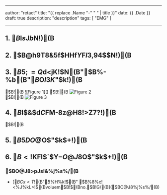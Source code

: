 
---
author: "retact"
title: "{{ replace .Name "-" " " | title }}"
date: {{ .Date }}
draft: true
description: "description"
tags: [
    "EMG"
]

---

## 1. $B$I$s$J$b$N!)(B



<!--more-->  

## 2. $B@h9T8&5f$HHf$Y$F$I$3$,$9$4$$$N!)(B

## 3. $B5;=Q$d<jK!$N(B"$B%-%b(B"$B$O$I$3$K$"$k!)(B
 $B!|(B 
 ![Figure 1]()  
 $B!|(B 
 ![Figure 2]()  
 $B!|(B 
 ![Figure 3]()  

## 4. $B$I$&$d$C$FM-8z$@$H8!>Z$7$?!)(B
 $B!|(B 
## 5. $B5DO@$O$"$k$+!)(B

## 6. $B<!$KFI$`$Y$-O@J8$O$"$k$+!)(B

### $BO@J8>pJs!&%j%s%/(B

- [$BCx<T!$(B"$B%?%$%H%k!$(B" $B%8%c!<%J%kL>!$(Bvoluem$B!$(Bno.$B!$%Z!<%8!$G/(B]($BO@J8%j%s%/(B)
